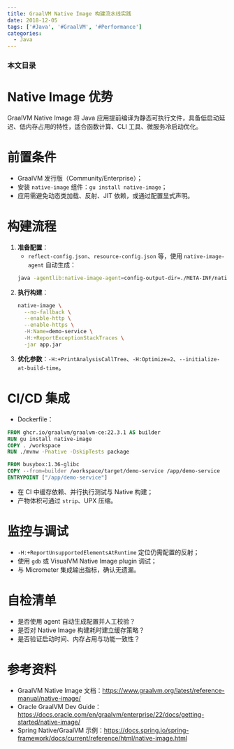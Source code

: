```yaml
---
title: GraalVM Native Image 构建流水线实践
date: 2018-12-05
tags: ['#Java', '#GraalVM', '#Performance']
categories:
  - Java
---
```


### 本文目录
<!-- toc -->

# Native Image 优势
GraalVM Native Image 将 Java 应用提前编译为静态可执行文件，具备低启动延迟、低内存占用的特性，适合函数计算、CLI 工具、微服务冷启动优化。

# 前置条件
- GraalVM 发行版（Community/Enterprise）；
- 安装 `native-image` 组件：`gu install native-image`；
- 应用需避免动态类加载、反射、JIT 依赖，或通过配置显式声明。

# 构建流程
1. **准备配置**：
   - `reflect-config.json`、`resource-config.json` 等，使用 `native-image-agent` 自动生成：
   ```bash
   java -agentlib:native-image-agent=config-output-dir=./META-INF/native-image -jar app.jar
   ```
2. **执行构建**：
   ```bash
   native-image \
     --no-fallback \
     --enable-http \
     --enable-https \
     -H:Name=demo-service \
     -H:+ReportExceptionStackTraces \
     -jar app.jar
   ```
3. **优化参数**：`-H:+PrintAnalysisCallTree`、`-H:Optimize=2`、`--initialize-at-build-time`。

# CI/CD 集成
- Dockerfile：
```dockerfile
FROM ghcr.io/graalvm/graalvm-ce:22.3.1 AS builder
RUN gu install native-image
COPY . /workspace
RUN ./mvnw -Pnative -DskipTests package

FROM busybox:1.36-glibc
COPY --from=builder /workspace/target/demo-service /app/demo-service
ENTRYPOINT ["/app/demo-service"]
```
- 在 CI 中缓存依赖、并行执行测试与 Native 构建；
- 产物体积可通过 `strip`、UPX 压缩。

# 监控与调试
- `-H:+ReportUnsupportedElementsAtRuntime` 定位仍需配置的反射；
- 使用 `gdb` 或 VisualVM Native Image plugin 调试；
- 与 Micrometer 集成输出指标，确认无遗漏。

# 自检清单
- 是否使用 agent 自动生成配置并人工校验？
- 是否对 Native Image 构建耗时建立缓存策略？
- 是否验证启动时间、内存占用与功能一致性？

# 参考资料
- GraalVM Native Image 文档：https://www.graalvm.org/latest/reference-manual/native-image/
- Oracle GraalVM Dev Guide：https://docs.oracle.com/en/graalvm/enterprise/22/docs/getting-started/native-image/
- Spring Native/GraalVM 示例：https://docs.spring.io/spring-framework/docs/current/reference/html/native-image.html
